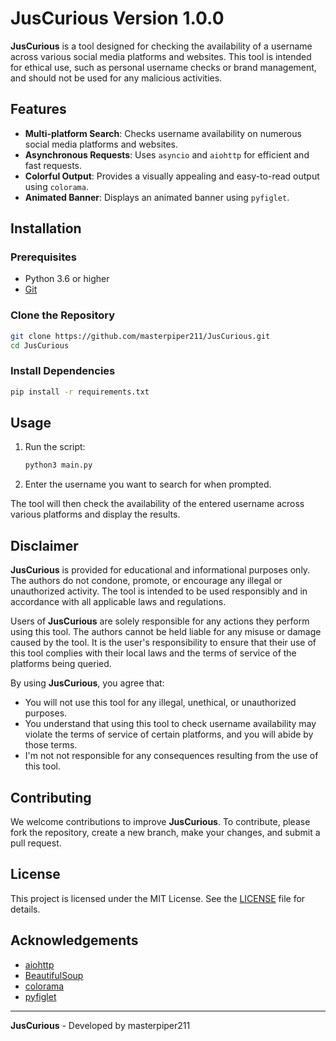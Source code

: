 # JusCurious Version 1.0.0

**JusCurious** is a tool designed for checking the availability of a username across various social media platforms and websites. This tool is intended for ethical use, such as personal username checks or brand management, and should not be used for any malicious activities.

## Features

- **Multi-platform Search**: Checks username availability on numerous social media platforms and websites.
- **Asynchronous Requests**: Uses `asyncio` and `aiohttp` for efficient and fast requests.
- **Colorful Output**: Provides a visually appealing and easy-to-read output using `colorama`.
- **Animated Banner**: Displays an animated banner using `pyfiglet`.

## Installation

### Prerequisites

- Python 3.6 or higher
- [Git](https://git-scm.com/)

### Clone the Repository

```bash
git clone https://github.com/masterpiper211/JusCurious.git
cd JusCurious
```

### Install Dependencies

```bash
pip install -r requirements.txt
```

## Usage

1. Run the script:
   ```bash
   python3 main.py
   ```
2. Enter the username you want to search for when prompted.

The tool will then check the availability of the entered username across various platforms and display the results.

## Disclaimer

**JusCurious** is provided for educational and informational purposes only. The authors do not condone, promote, or encourage any illegal or unauthorized activity. The tool is intended to be used responsibly and in accordance with all applicable laws and regulations.

Users of **JusCurious** are solely responsible for any actions they perform using this tool. The authors cannot be held liable for any misuse or damage caused by the tool. It is the user's responsibility to ensure that their use of this tool complies with their local laws and the terms of service of the platforms being queried.

By using **JusCurious**, you agree that:
- You will not use this tool for any illegal, unethical, or unauthorized purposes.
- You understand that using this tool to check username availability may violate the terms of service of certain platforms, and you will abide by those terms.
- I'm not not responsible for any consequences resulting from the use of this tool.


## Contributing

We welcome contributions to improve **JusCurious**. To contribute, please fork the repository, create a new branch, make your changes, and submit a pull request.

## License

This project is licensed under the MIT License. See the [LICENSE](LICENSE) file for details.

## Acknowledgements

- [aiohttp](https://github.com/aio-libs/aiohttp)
- [BeautifulSoup](https://www.crummy.com/software/BeautifulSoup/)
- [colorama](https://github.com/tartley/colorama)
- [pyfiglet](https://github.com/pwaller/pyfiglet)

---

**JusCurious** - Developed by masterpiper211
